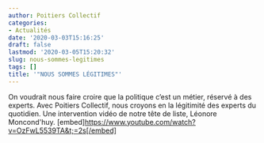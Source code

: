 ```yaml
---
author: Poitiers Collectif
categories:
- Actualités
date: '2020-03-03T15:16:25'
draft: false
lastmod: '2020-03-05T15:20:32'
slug: nous-sommes-legitimes
tags: []
title: '"NOUS SOMMES LÉGITIMES"'
---
```


On voudrait nous faire croire que la politique c’est un métier, réservé à des experts. Avec Poitiers Collectif, nous croyons en la légitimité des experts du quotidien. Une intervention vidéo de notre tête de liste, Léonore Moncond'huy. [embed]https://www.youtube.com/watch?v=OzFwL5539TA&t;=2s[/embed]
